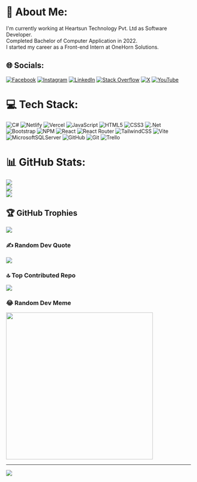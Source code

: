 # 💫 About Me:
I'm currently working at Heartsun Technology Pvt. Ltd as Software Developer.<br>Completed Bachelor of Computer Application in 2022.<br>I started my career as a Front-end Intern at OneHorn Solutions.


## 🌐 Socials:
[![Facebook](https://img.shields.io/badge/Facebook-%231877F2.svg?logo=Facebook&logoColor=white)](https://www.facebook.com/shang.adh) [![Instagram](https://img.shields.io/badge/Instagram-%23E4405F.svg?logo=Instagram&logoColor=white)](https://instagram.com/shangharsh_) [![LinkedIn](https://img.shields.io/badge/LinkedIn-%230077B5.svg?logo=linkedin&logoColor=white)](https://www.linkedin.com/in/shangharsh-adhikari) [![Stack Overflow](https://img.shields.io/badge/-Stackoverflow-FE7A16?logo=stack-overflow&logoColor=white)](https://stackoverflow.com/users/12536390/shangharsh-adhikari) [![X](https://img.shields.io/badge/X-black.svg?logo=X&logoColor=white)](https://x.com/@shangharsh2) [![YouTube](https://img.shields.io/badge/YouTube-%23FF0000.svg?logo=YouTube&logoColor=white)](https://youtube.com/@UCFSpWR_NWBstB6xMghFtEKQ) 

# 💻 Tech Stack:
![C#](https://img.shields.io/badge/c%23-%23239120.svg?style=for-the-badge&logo=csharp&logoColor=white) ![Netlify](https://img.shields.io/badge/netlify-%23000000.svg?style=for-the-badge&logo=netlify&logoColor=#00C7B7) ![Vercel](https://img.shields.io/badge/vercel-%23000000.svg?style=for-the-badge&logo=vercel&logoColor=white) ![JavaScript](https://img.shields.io/badge/javascript-%23323330.svg?style=for-the-badge&logo=javascript&logoColor=%23F7DF1E) ![HTML5](https://img.shields.io/badge/html5-%23E34F26.svg?style=for-the-badge&logo=html5&logoColor=white) ![CSS3](https://img.shields.io/badge/css3-%231572B6.svg?style=for-the-badge&logo=css3&logoColor=white) ![.Net](https://img.shields.io/badge/.NET-5C2D91?style=for-the-badge&logo=.net&logoColor=white) ![Bootstrap](https://img.shields.io/badge/bootstrap-%238511FA.svg?style=for-the-badge&logo=bootstrap&logoColor=white) ![NPM](https://img.shields.io/badge/NPM-%23CB3837.svg?style=for-the-badge&logo=npm&logoColor=white) ![React](https://img.shields.io/badge/react-%2320232a.svg?style=for-the-badge&logo=react&logoColor=%2361DAFB) ![React Router](https://img.shields.io/badge/React_Router-CA4245?style=for-the-badge&logo=react-router&logoColor=white) ![TailwindCSS](https://img.shields.io/badge/tailwindcss-%2338B2AC.svg?style=for-the-badge&logo=tailwind-css&logoColor=white) ![Vite](https://img.shields.io/badge/vite-%23646CFF.svg?style=for-the-badge&logo=vite&logoColor=white) ![MicrosoftSQLServer](https://img.shields.io/badge/Microsoft%20SQL%20Server-CC2927?style=for-the-badge&logo=microsoft%20sql%20server&logoColor=white) ![GitHub](https://img.shields.io/badge/github-%23121011.svg?style=for-the-badge&logo=github&logoColor=white) ![Git](https://img.shields.io/badge/git-%23F05033.svg?style=for-the-badge&logo=git&logoColor=white) ![Trello](https://img.shields.io/badge/Trello-%23026AA7.svg?style=for-the-badge&logo=Trello&logoColor=white)
# 📊 GitHub Stats:
![](https://github-readme-stats.vercel.app/api?username=shangharsh&theme=dark&hide_border=false&include_all_commits=false&count_private=false)<br/>
![](https://github-readme-streak-stats.herokuapp.com/?user=shangharsh&theme=dark&hide_border=false)<br/>
![](https://github-readme-stats.vercel.app/api/top-langs/?username=shangharsh&theme=dark&hide_border=false&include_all_commits=false&count_private=false&layout=compact)

## 🏆 GitHub Trophies
![](https://github-profile-trophy.vercel.app/?username=shangharsh&theme=onedark&no-frame=false&no-bg=false&margin-w=4)

### ✍️ Random Dev Quote
![](https://quotes-github-readme.vercel.app/api?type=horizontal&theme=radical)

### 🔝 Top Contributed Repo
![](https://github-contributor-stats.vercel.app/api?username=shangharsh&limit=5&theme=dark&combine_all_yearly_contributions=true)

### 😂 Random Dev Meme
<img src='https://memer-new.vercel.app/' style="height: 400px;"/>

---
[![](https://visitcount.itsvg.in/api?id=shangharsh&icon=0&color=0)](https://visitcount.itsvg.in)

<!-- Proudly created with GPRM ( https://gprm.itsvg.in ) -->
